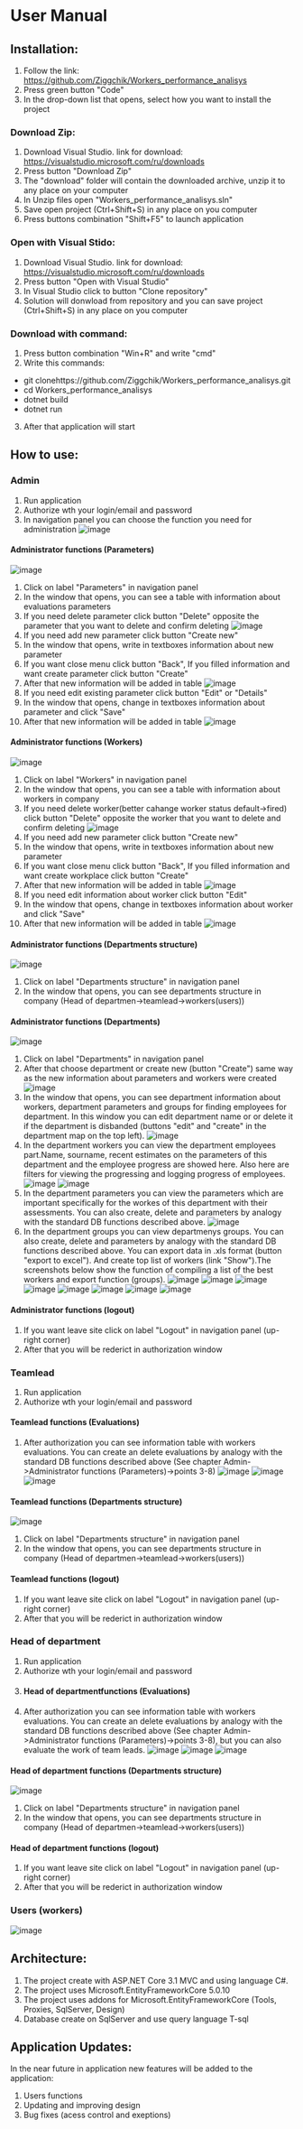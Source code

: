 # User Manual
## Installation:
1) Follow the link: https://github.com/Ziggchik/Workers_performance_analisys
2) Press green button "Code"
3) In the drop-down list that opens, select how you want to install the project
### Download Zip:
1) Download Visual Studio. link for download: https://visualstudio.microsoft.com/ru/downloads
2) Press button "Download Zip"
3) The "download" folder will contain the downloaded archive, unzip it to any place on your computer
4) In Unzip files open  "Workers_performance_analisys.sln"
6) Save open project (Ctrl+Shift+S) in any place on you computer
7) Press buttons combination "Shift+F5" to launch application
### Open with Visual Stido:
1) Download Visual Studio. link for download: https://visualstudio.microsoft.com/ru/downloads
2) Press button "Open with Visual Studio"
3) In Visual Studio click to button "Clone repository"
4) Solution will donwload from repository and you can save project (Ctrl+Shift+S) in any place on you computer
### Download with command:
1) Press button combination "Win+R" and write "cmd"
2) Write this commands:
* git clonehttps://github.com/Ziggchik/Workers_performance_analisys.git
* cd Workers_performance_analisys
* dotnet build
* dotnet run
3) After that application will start
## How to use:
### Admin
1) Run application
2) Authorize wth your login/email and password 
3) In navigation panel you can choose the function you need for administration 
![image](https://user-images.githubusercontent.com/70440445/141262436-ac0a8973-edb9-44f1-b79d-639496bf96bd.png)
#### Administrator functions (Parameters)
![image](https://user-images.githubusercontent.com/70440445/141263743-10654aba-3f4d-470c-ba57-2b3dd31385fe.png)
1) Click on label "Parameters" in navigation panel
2) In the window that opens, you can see a table with information about evaluations parameters
3) If you need delete parameter click button "Delete" opposite the parameter that you want to delete and confirm deleting
![image](https://user-images.githubusercontent.com/70440445/141266046-591dd333-6c8c-4c56-9e6d-c103013d4687.png)
5) If you need add new parameter click button "Create new"
6) In the window that opens, write in textboxes information about new parameter
7) If you want close menu click button "Back", If you filled information and want create parameter click button "Create"
8) After that new information will be added in table
![image](https://user-images.githubusercontent.com/70440445/141265275-1179d55b-cb44-4caa-b752-ceb2dcfe0d39.png)
10) If you need edit existing parameter click button "Edit" or "Details"
11) In the window that opens, change in textboxes information about parameter and click "Save"
12) After that new information will be added in table
![image](https://user-images.githubusercontent.com/70440445/141265356-e46269f5-1ebe-4a59-9a7b-f7743fc10e76.png)
#### Administrator functions (Workers)
![image](https://user-images.githubusercontent.com/70440445/141265168-0bd2c758-c1f0-424b-8131-48e1040c082f.png)
1) Click on label "Workers" in navigation panel
2) In the window that opens, you can see a table with information about workers in company
3) If you need delete worker(better cahange worker status default->fired) click button "Delete" opposite the worker that you want to delete and confirm deleting
![image](https://user-images.githubusercontent.com/70440445/141264498-755e61dd-6b45-43e7-86bc-6fe4a4ac39f5.png)
4) If you need add new parameter click button "Create new"
5) In the window that opens, write in textboxes information about new parameter
6) If you want close menu click button "Back", If you filled information and want create workplace click button "Create"
7) After that new information will be added in table
![image](https://user-images.githubusercontent.com/70440445/141264582-98dcdf15-0253-4902-939a-98a68a6bdbe6.png)
10) If you need edit information about worker click button "Edit" 
11) In the window that opens, change in textboxes information about worker and click "Save"
12) After that new information will be added in table
![image](https://user-images.githubusercontent.com/70440445/141266386-ae8b2ef7-af3c-45f2-a5ec-f6823010ce16.png)
#### Administrator functions (Departments structure)
![image](https://user-images.githubusercontent.com/70440445/141266847-774a3360-a522-4416-9dcd-f9dd52551591.png)
1) Click on label "Departments structure" in navigation panel
2) In the window that opens, you can see departments structure in company (Head of departmen->teamlead->workers(users))
#### Administrator functions (Departments)
![image](https://user-images.githubusercontent.com/70440445/141266993-1212e4e1-6218-4c08-a450-bb6694e3e6d9.png)
1) Click on label "Departments" in navigation panel
2) After that choose department or create new (button "Create") same way as the new information about parameters and workers were created
![image](https://user-images.githubusercontent.com/70440445/141267421-c3811ce3-5116-447b-8021-bb45898e42a5.png)
3) In the window that opens, you can see department information about workers, department parameters and groups for finding employees for department. In this window you can edit department name or or delete it if the department is disbanded (buttons "edit" and "create" in the department map on the top left).
![image](https://user-images.githubusercontent.com/70440445/141268361-aabc1901-cff5-4613-b377-74c4c449f686.png)
4) In the department workers you can view the department employees part.Name, sourname, recent estimates on the parameters of this department and the employee progress are showed here. Also here are filters for viewing the progressing and logging progress of employees.
![image](https://user-images.githubusercontent.com/70440445/141269210-ad958e29-bf90-436a-b6a8-8f262e79b807.png)
![image](https://user-images.githubusercontent.com/70440445/141269346-bc89becd-9482-4318-a522-0f24553a6cb7.png)
5) In the department parameters you can view the parameters which are important specifically for the workes of this department with their assessments. You can also create, delete and parameters by analogy with the standard DB functions described above.
![image](https://user-images.githubusercontent.com/70440445/141270036-12aee73c-803e-4835-afbd-131d8cc76ddf.png)
6) In the department groups you can view departmenys groups. You can also create, delete and parameters by analogy with the standard DB functions described above. You can export data in .xls format (button "export to excel"). And create top list of workers (link "Show").The screenshots below show the function of compiling a list of the best workers and export function (groups).
![image](https://user-images.githubusercontent.com/70440445/141270815-b753cc2b-e3f0-42f4-ad33-e5eaeb5c434a.png)
![image](https://user-images.githubusercontent.com/70440445/141270857-f902a651-b6c4-4ae3-9ec5-19fc513af532.png)
![image](https://user-images.githubusercontent.com/70440445/141270918-32b0709d-82bd-42c5-b290-73465f7c9614.png)
![image](https://user-images.githubusercontent.com/70440445/141270952-42965f75-1763-45d5-b04d-4d9b55ebc542.png)
![image](https://user-images.githubusercontent.com/70440445/141270980-9c92debc-7479-4956-b244-1bd205394c5a.png)
![image](https://user-images.githubusercontent.com/70440445/141271037-445c7f25-e9a7-48b8-90cb-9ee4ad9dc5a0.png)
![image](https://user-images.githubusercontent.com/70440445/141271216-99cc0396-12a9-4e26-97ab-59ab5e506fba.png)
![image](https://user-images.githubusercontent.com/70440445/141271336-7fa3e5e4-b27d-4420-a1de-448aec197f64.png)
#### Administrator functions (logout)
1) If you want leave site click on label "Logout" in navigation panel (up-right corner) 
2) After that you will be rederict in authorization window
### Teamlead
1) Run application
2) Authorize wth your login/email and password 
#### Teamlead functions (Evaluations)
1) After authorization you can see information table with workers evaluations. You can create an delete evaluations by analogy with the standard DB functions described above (See chapter Admin->Administrator functions (Parameters)->points 3-8)
![image](https://user-images.githubusercontent.com/70440445/141272624-16c5ed97-882c-494a-97a4-d1a7263d8e32.png)
![image](https://user-images.githubusercontent.com/70440445/141272649-4e8cc80d-396c-43dd-a8b3-416173d8c785.png)
![image](https://user-images.githubusercontent.com/70440445/141272673-89d2d5a2-bb8d-466a-bae3-e707949bf823.png)
#### Teamlead functions (Departments structure)
![image](https://user-images.githubusercontent.com/70440445/141272819-95270708-e64c-4ea1-9ce5-31516bded03e.png)
1) Click on label "Departments structure" in navigation panel
2) In the window that opens, you can see departments structure in company (Head of departmen->teamlead->workers(users))
#### Teamlead functions (logout)
1) If you want leave site click on label "Logout" in navigation panel (up-right corner) 
2) After that you will be rederict in authorization window
### Head of department
1) Run application
2) Authorize wth your login/email and password
3) #### Head of departmentfunctions (Evaluations)
1) After authorization you can see information table with workers evaluations. You can create an delete evaluations by analogy with the standard DB functions described above (See chapter Admin->Administrator functions (Parameters)->points 3-8), but you can also evaluate the work of team leads.
![image](https://user-images.githubusercontent.com/70440445/141273423-2289b9e9-60e0-46cd-a2e7-f40252ddafd0.png)
![image](https://user-images.githubusercontent.com/70440445/141273483-fad99ba4-41ce-442f-9e68-03020a737dbb.png)
![image](https://user-images.githubusercontent.com/70440445/141273517-9e490f72-4428-4d3d-9b82-eefeda67895b.png)
 #### Head of department functions (Departments structure)
![image](https://user-images.githubusercontent.com/70440445/141273692-89333cad-c53d-4787-8811-68146389140c.png)
1) Click on label "Departments structure" in navigation panel
2) In the window that opens, you can see departments structure in company (Head of departmen->teamlead->workers(users))
#### Head of department functions (logout)
1) If you want leave site click on label "Logout" in navigation panel (up-right corner) 
2) After that you will be rederict in authorization window
### Users (workers)
![image](https://user-images.githubusercontent.com/70440445/141274065-1ed37ace-8425-4e30-8b9a-8e25bf8588fa.png)
## Architecture: 
1) The project create with ASP.NET Core 3.1 MVC and using language C#.
2) The project uses Microsoft.EntityFrameworkCore 5.0.10
3) The project uses addons for Microsoft.EntityFrameworkCore (Tools, Proxies, SqlServer, Design)
4) Database create on SqlServer and use query language T-sql
## Application Updates:
In the near future in application new features will be added to the application:
1) Users functions
2) Updating and improving design
3) Bug fixes (acess control and exeptions)
